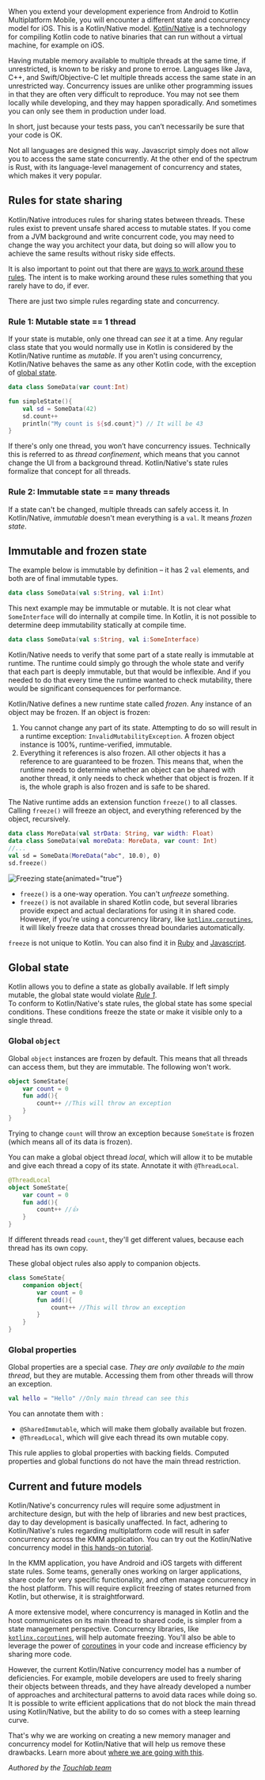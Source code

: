 [//]: # (title: Concurrency overview)
[//]: # (auxiliary-id: Concurrency_Overview)

When you extend your development experience from Android to Kotlin Multiplatform Mobile, you will encounter a different state 
and concurrency model for iOS. This is a Kotlin/Native model. [Kotlin/Native](https://kotlinlang.org/docs/reference/native-overview.html) 
is a technology for compiling Kotlin code to native binaries that can run without a virtual machine, for example on iOS. 

Having mutable memory available to multiple threads at the same time, if unrestricted, is known to be risky and prone to erroe. 
Languages like Java, C++, and Swift/Objective-C let multiple threads access the same state in an unrestricted way. Concurrency issues are unlike other programming issues in that they are 
often very difficult to reproduce. You may not see them locally while developing, and they may happen sporadically. 
And sometimes you can only see them in production under load.

In short, just because your tests pass, you can’t necessarily be sure that your code is OK.

Not all languages are designed this way. Javascript simply does not 
allow you to access the same state concurrently. At the other end of the spectrum is Rust, with its
language-level management of concurrency and states, which makes it very popular. 

## Rules for state sharing 

Kotlin/Native introduces rules for sharing states between threads. These rules exist to prevent unsafe shared 
access to mutable states. If you come from a JVM background and write concurrent code, you may need to change the way 
you architect your data, but doing so will allow you to achieve the same results without risky side effects.

It is also important to point out that there are [ways to work around these rules](concurrent-mutability.md). 
The intent is to make working around these rules something that you rarely have to do, if ever.

There are just two simple rules regarding state and concurrency.

### Rule 1: Mutable state == 1 thread

If your state is mutable, only one thread can _see_ it at a time. Any regular class state that 
you would normally use in Kotlin is considered by the Kotlin/Native runtime as _mutable_. If you aren't using concurrency, 
Kotlin/Native behaves the same as any other Kotlin code, with the exception of [global state](#global-state).

```kotlin
data class SomeData(var count:Int)

fun simpleState(){
    val sd = SomeData(42)
    sd.count++
    println("My count is ${sd.count}") // It will be 43
}
```

If there's only one thread, you won’t have concurrency issues. Technically this is referred 
to as _thread confinement_, which means that you cannot change the UI from a background thread. Kotlin/Native's state rules 
formalize that concept for all threads.

### Rule 2: Immutable state == many threads

If a state can't be changed, multiple threads can safely access it.
In Kotlin/Native, _immutable_ doesn't mean everything is a `val`. It means _frozen state_.

## Immutable and frozen state

The example below is immutable by definition – it has 2 `val` elements, and both are of final immutable types.

```kotlin
data class SomeData(val s:String, val i:Int)
```

This next example may be immutable or mutable. It is not clear what `SomeInterface` will do internally at compile time. 
In Kotlin, it is not possible to determine deep immutability statically at compile time.

```kotlin
data class SomeData(val s:String, val i:SomeInterface)
```

Kotlin/Native needs to verify that some part of a state really is immutable at runtime. The runtime could simply go 
through the whole state and verify that each part is deeply immutable, but that would be inflexible. And if you needed 
to do that every time the runtime wanted to check mutability, there would be significant consequences for performance.

Kotlin/Native defines a new runtime state called _frozen_. Any instance of an object may be frozen. If an object is frozen:

1. You cannot change any part of its state. Attempting to do so will result in a runtime exception: `InvalidMutabilityException`. 
A frozen object instance is 100%, runtime-verified, immutable.
2. Everything it references is also frozen. All other objects it has a reference to are guaranteed to be frozen. This means that, 
when the runtime needs to determine whether an object can be shared with another thread, it only needs to check whether that object 
is frozen. If it is, the whole graph is also frozen and is safe to be shared.

The Native runtime adds an extension function `freeze()` to all classes. Calling `freeze()` will freeze an object, and everything 
referenced by the object, recursively.

```kotlin
data class MoreData(val strData: String, var width: Float)
data class SomeData(val moreData: MoreData, var count: Int)
//...
val sd = SomeData(MoreData("abc", 10.0), 0)
sd.freeze()
```

![Freezing state](freezing-state.png){animated="true"}

* `freeze()` is a one-way operation. You can't _unfreeze_ something.
* `freeze()` is not available in shared Kotlin code, but several libraries provide expect and actual declarations
 for using it in shared code. However, if you're using a concurrency library, like [`kotlinx.coroutines`](https://github.com/Kotlin/kotlinx.coroutines), it will 
likely freeze data that crosses thread boundaries automatically. 

`freeze` is not unique to Kotlin. You can also find it in [Ruby](https://www.honeybadger.io/blog/when-to-use-freeze-and-frozen-in-ruby/) and [Javascript](https://developer.mozilla.org/en-US/docs/Web/JavaScript/Reference/Global_Objects/Object/freeze).

## Global state

Kotlin allows you to define a state as globally available. If left simply mutable, the global state would violate [_Rule 1_](#rule-1-mutable-state-1-thread).  
To conform to Kotlin/Native's state rules, the global state has some special conditions. 
These conditions freeze the state or make it visible only to a single thread.

### Global `object`

Global `object` instances are frozen by default. This means that all threads can access them, but they are immutable. The following won't work.

```kotlin
object SomeState{
    var count = 0
    fun add(){
        count++ //This will throw an exception
    }
}
```

Trying to change `count` will throw an exception because `SomeState` is frozen (which means all of its data is frozen).

You can make a global object thread _local_, which will allow it to be mutable and give each thread a copy of its state. 
Annotate it with `@ThreadLocal`.

```kotlin
@ThreadLocal
object SomeState{
    var count = 0
    fun add(){
        count++ //👍
    }
}
```

If different threads read `count`, they'll get different values, because each thread has its own copy.

These global object rules also apply to companion objects.

```kotlin
class SomeState{
    companion object{
        var count = 0
        fun add(){
            count++ //This will throw an exception
        }
    }
}
```

### Global properties

Global properties are a special case. *They are only available to the main thread*, but they are mutable. Accessing them from 
other threads will throw an exception.

```kotlin
val hello = "Hello" //Only main thread can see this
```

You can annotate them with :

* `@SharedImmutable`, which will make them globally available but frozen.
* `@ThreadLocal`, which will give each thread its own mutable copy.

This rule applies to global properties with backing fields. Computed properties and global functions do not have the main 
thread restriction.

## Current and future models

Kotlin/Native's concurrency rules will require some adjustment in architecture design, but with the help of libraries and
 new best practices, day to day development is basically unaffected. In fact, adhering to Kotlin/Native's rules regarding 
multiplatform code will result in safer concurrency across the KMM application. You can try out the Kotlin/Native concurrency
model in [this hands-on tutorial](https://play.kotlinlang.org/hands-on/Kotlin%20Native%20Concurrency/).

In the KMM application, you have Android and iOS targets with different state rules. Some teams, generally ones working on 
larger applications, share code for very specific functionality, and often manage concurrency in the host platform. 
This will require explicit freezing of states returned from Kotlin, but otherwise, it is straightforward. 

A more extensive model, where concurrency is managed in Kotlin 
and the host communicates on its main thread to shared code, is simpler from a state management perspective. 
Concurrency libraries, like [`kotlinx.coroutines`](https://github.com/Kotlin/kotlinx.coroutines), 
will help automate freezing. You'll also be able to leverage the power of [coroutines](https://kotlinlang.org/docs/reference/coroutines/coroutines-guide.html) 
in your code and increase efficiency by sharing more code.

However, the current Kotlin/Native concurrency model has a number of deficiencies. For example, mobile developers are used to freely 
sharing their objects between threads, and they have already developed a number of approaches and architectural patterns to 
avoid data races while doing so. It is possible to write efficient applications that do not block the main thread using 
Kotlin/Native, but the ability to do so comes with a steep learning curve.

That's why we are working on creating a new memory manager and concurrency model for Kotlin/Native that will help us remove these 
drawbacks. Learn more about [where we are going with this](https://blog.jetbrains.com/kotlin/2020/07/kotlin-native-memory-management-roadmap/).

_Authored by the [Touchlab team](http://touchlab.co/)_
